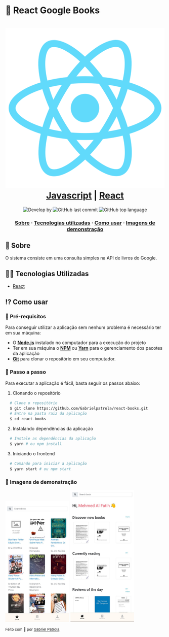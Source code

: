 # 🤖 React Google Books

<h1 align="center">
    <img alt="React" src="./public/logo512.png" />
    <br/>
 <a href="https://www.php.net/downloads" target="_blank" rel="noopener">Javascript</a> | <a href="https://laravel.com/docs/8.x" target="_blank" rel="noopener">React</a>
</h1>

<p align="center">
  <img alt="Develop by" src="https://img.shields.io/badge/Develop%20by-Gabriel%20Patrola-blue?style=flat&logo=Awesome-Lists">
  <img alt="GitHub last commit" src="https://img.shields.io/github/last-commit/gabrielpatrola/react-books?color=informational&style=flat&logo=GitHub-Actions">
  <img alt="GitHub top language" src="https://img.shields.io/github/languages/top/gabrielpatrola/react-books?color=blue&style=flat&logo=Javascript">
<p>

<h3 align="center">
  <a href="#-sobre">Sobre</a>
  <span> · </span>
  <a href="#-tecnologias-utilizadas">Tecnologias utilizadas</a>
  <span> · </span>
  <a href="#-como-usar">Como usar</a>
   <span> · </span>
   <a href="#-imagens-de-demonstração">Imagens de demonstração</a>
</h3>

## 💭 Sobre

O sistema consiste em uma consulta simples na API de livros do Google.

## 👨‍💻 Tecnologias Utilizadas

- <a href="https://reactjs.org/" target="_blank" rel="noopener">React</a>

## ⁉ Como usar

### 🤔 Pré-requisitos

Para conseguir utilizar a aplicação sem nenhum problema é necessário ter em sua máquina:

- O **<a href="https://nodejs.org/en/" target="_blank" rel="noopener">Node.js</a>** instalado no computador para a execução do projeto
- Ter em sua máquina o **<a href="https://www.npmjs.com/" target="_blank" rel="noopener">NPM</a>** ou **<a href="https://yarnpkg.com/" target="_blank" rel="noopener">Yarn</a>** para o gerenciamento dos pacotes da aplicação
- **<a href="https://getcomposer.org" target="_blank" rel="noopener">Git</a>** para clonar o repositório em seu
  computador.

### 📝 Passo a passo

Para executar a aplicação é fácil, basta seguir os passos abaixo:

1. Clonando o repositório

```sh
  # Clone o repositório
  $ git clone https://github.com/Gabrielpatrola/react-books.git
  # Entre na pasta raiz da aplicação
  $ cd react-books
```

2. Instalando dependências da aplicação

```sh
  # Instale as dependências da aplicação
  $ yarn # ou npm install
```

3. Iniciando o frontend

```sh
  # Comando para iniciar a aplicação
  $ yarn start # ou npm start
```

### 📸 Imagens de demonstração

<img alt="demo" width="40%" src="./public/demo.jpeg" />
<img alt="demo-2" width="40%"src="./public/demo (2).jpeg" />

<sup> Feito com 💙 por <a href="https://github.com/gabrielpatrola" target="_blank" rel="noopener">Gabriel Patrola</a>.</sup>
